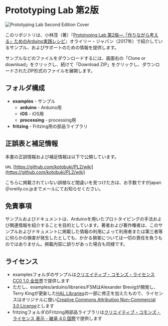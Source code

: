 # Prototyping Lab 第2版

![Prototyping Lab Second Edition Cover](https://www.oreilly.co.jp/books/images/picture_large978-4-87311-789-8.jpeg)

このリポジトリは、小林茂（著）『[Prototyping Lab 第2版—「作りながら考える」ためのArduino実践レシピ](https://www.oreilly.co.jp/books/9784873117898/)』オライリー・ジャパン（2017年）で紹介しているサンプル、およびサポートのための情報を提供します。

サンプルなどのファイルをダウンロードするには、画面右の「Clone or download」をクリックし、続けて「Download ZIP」をクリックし、ダウンロードされたZIP形式のファイルを展開します。

## フォルダ構成

* **examples** - サンプル
	* **arduino** - Arduino用
	* **iOS** - iOS用
	* **processing** - processing用
* **fritzing** - Fritzing用の部品ライブラリ

## 正誤表と補足情報

本書の正誤情報および補足情報は以下で公開しています。

`URL` [https://github.com/kotobuki/PL2/wiki](https://github.com/kotobuki/PL2/wiki)

こちらに掲載されていない誤植など間違いを見つけた方は、お手数ですがjapan＠oreilly.co.jpまでメールにてお知らせください。

## 免責事項

サンプルおよびドキュメントは、Arduinoを用いたプロトタイピングの手法および関連情報を紹介することを目的としています。著者および著作権者は、このサンプルおよびドキュメントに掲載した情報の利用によって利用者または第三者等に何らかの損害が発生したとしても、かかる損害については一切の責任を負うものではありません。掲載内容に誤りがあった場合も同様です。

## ライセンス

* examplesフォルダのサンプルは[クリエイティブ・コモンズ・ライセンス CC0 1.0 全世界](https://creativecommons.org/publicdomain/zero/1.0/deed.ja)で提供します
* ただし、examples/arduino/libraries/FSMはAlexander Brevigが開発し、Terry Kingが更新した[HAL Libraries](http://arduino-info.wikispaces.com/HAL-LibrariesUpdates)の一部に修正を加えたもので、ライセンスはオリジナルに倣い[Creative Commons Attribution Non-Commercial 3.0 License](https://creativecommons.org/licenses/by-nc/3.0/)とします
* fritzingフォルダのFritzing用部品ライブラリは[クリエイティブ・コモンズ・ライセンス 表示 - 継承 4.0 国際](https://creativecommons.org/licenses/by-sa/4.0/deed.ja)で提供します